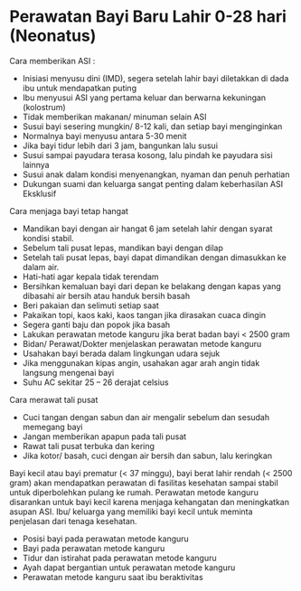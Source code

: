 # Perawatan Bayi Baru Lahir 0-28 hari (Neonatus)

Cara memberikan ASI : 
- Inisiasi menyusu dini (IMD), segera setelah lahir bayi diletakkan di dada ibu untuk mendapatkan puting
- Ibu menyusui ASI yang pertama keluar dan berwarna kekuningan (kolostrum)
- Tidak memberikan makanan/ minuman selain ASI
- Susui bayi sesering mungkin/ 8-12 kali, dan setiap bayi menginginkan 
- Normalnya bayi menyusu antara 5-30 menit
- Jika bayi tidur lebih dari 3 jam, bangunkan lalu susui
- Susui sampai payudara terasa kosong, lalu pindah ke payudara sisi lainnya
- Susui anak dalam kondisi menyenangkan, nyaman dan penuh perhatian
- Dukungan suami dan keluarga sangat penting dalam keberhasilan ASI Eksklusif

Cara menjaga bayi tetap hangat
- Mandikan bayi dengan air hangat 6 jam setelah lahir dengan syarat kondisi stabil.
- Sebelum tali pusat lepas, mandikan bayi dengan dilap
- Setelah tali pusat lepas, bayi dapat dimandikan dengan dimasukkan ke dalam air. 
- Hati-hati agar kepala tidak terendam
- Bersihkan kemaluan bayi dari depan ke belakang dengan kapas yang dibasahi air bersih atau handuk bersih basah
- Beri pakaian dan selimuti setiap saat 
- Pakaikan topi, kaos kaki, kaos tangan jika dirasakan cuaca dingin
- Segera ganti baju dan popok jika basah 
- Lakukan perawatan metode kanguru jika berat badan bayi < 2500 gram
- Bidan/ Perawat/Dokter menjelaskan perawatan metode kanguru
- Usahakan bayi berada dalam lingkungan udara sejuk
- Jika menggunakan kipas angin, usahakan agar arah angin tidak langsung mengenai bayi
- Suhu AC sekitar 25 – 26 derajat celsius

Cara merawat tali pusat
- Cuci tangan dengan sabun dan air mengalir sebelum dan sesudah memegang bayi
- Jangan memberikan apapun pada tali pusat
- Rawat tali pusat terbuka dan kering
- Jika kotor/ basah, cuci dengan air bersih dan sabun, lalu keringkan

Bayi kecil atau bayi prematur (< 37 minggu), bayi berat lahir rendah (< 2500 gram) akan mendapatkan perawatan di fasilitas kesehatan sampai stabil untuk diperbolehkan pulang ke rumah. Perawatan metode kanguru disarankan untuk bayi kecil karena menjaga kehangatan dan meningkatkan asupan ASI. Ibu/ keluarga yang memiliki bayi kecil untuk meminta penjelasan dari tenaga kesehatan.
- Posisi bayi pada perawatan metode kanguru
- Bayi pada perawatan metode kanguru
- Tidur dan istirahat pada perawatan metode kanguru
- Ayah dapat bergantian untuk perawatan metode kanguru
- Perawatan metode kanguru saat ibu beraktivitas
